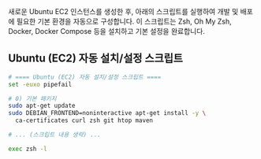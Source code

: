 새로운 Ubuntu EC2 인스턴스를 생성한 후, 아래의 스크립트를 실행하여 개발 및 배포에 필요한 기본 환경을 자동으로 구성합니다. 이 스크립트는 Zsh, Oh My Zsh, Docker, Docker Compose 등을 설치하고 기본 설정을 완료합니다.

## Ubuntu (EC2) 자동 설치/설정 스크립트

```bash
# ==== Ubuntu (EC2) 자동 설치/설정 스크립트 ====
set -euxo pipefail

# 0) 기본 패키지
sudo apt-get update
sudo DEBIAN_FRONTEND=noninteractive apt-get install -y \
  ca-certificates curl zsh git htop maven

# ... (스크립트 내용 생략) ...

exec zsh -l
```
